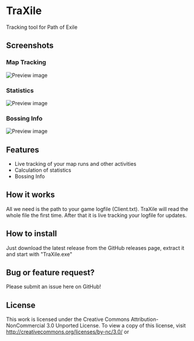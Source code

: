 # TraXile
Tracking tool for Path of Exile

## Screenshots

### Map Tracking
![Preview image](https://i.imgur.com/xGdgQRm.png)

### Statistics
![Preview image](https://i.imgur.com/JHEQQXl.png)

### Bossing Info
![Preview image](https://i.imgur.com/hAHU7IV.png)

## Features
* Live tracking of your map runs and other activities
* Calculation of statistics
* Bossing Info

## How it works
All we need is the path to your game logfile (Client.txt). TraXile will read the whole file the first time. After that it is live
tracking your logfile for updates.

## How to install
Just download the latest release from the GitHub releases page, extract it and start with "TraXile.exe"

## Bug or feature request?
Please submit an issue here on GitHub!

## License
This work is licensed under the Creative Commons Attribution-NonCommercial 3.0 Unported License. To view a copy of this license, visit http://creativecommons.org/licenses/by-nc/3.0/ or 

